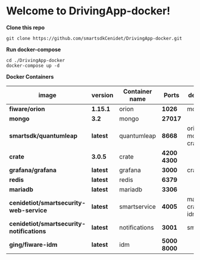 # Welcome to DrivingApp-docker!

**Clone this repo**

    git clone https://github.com/smartsdkCenidet/DrivingApp-docker.git

**Run docker-compose**

    cd ./DrivingApp-docker
    docker-compose up -d

**Docker Containers**

| image | version | Container<br>name | Ports | depends on |
|--|--|--| --|--|
| **fiware/orion**| **1.15.1** | orion | **1026** | mongo |
| **mongo** | **3.2** | mongo | **27017** |  |
| **smartsdk/quantumleap** | **latest** | quantumleap | **8668** | orion, mongo, crate |
| **crate** | **3.0.5** | crate | **4200<br>4300** |  |
| **grafana/grafana** | **latest** | grafana | **3000** | crate |
| **redis** | **latest** | redis | **6379** |  |
| **mariadb** | **latest** | mariadb | **3306** |  |
| **cenidetiot/smartsecurity-web-service** | **latest** | smartservice | **4005** | mariadb, crate, orion, idm |
| **cenidetiot/smartsecurity-notifications** | **latest** | notifications | **3001** | smartservice |
| **ging/fiware-idm** | **latest** | idm | **5000<br>8000** |  |